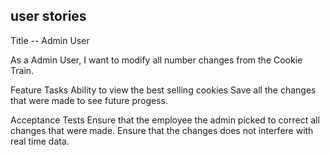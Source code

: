 ## user stories

Title -- Admin User

As a Admin User, I want to modify all number changes from the Cookie Train.

Feature Tasks
Ability to view the best selling cookies
Save all the changes that were made to see future progess.

Acceptance Tests
Ensure that the employee the admin picked to correct all changes that were made.
Ensure that the changes does not interfere with real time data.
